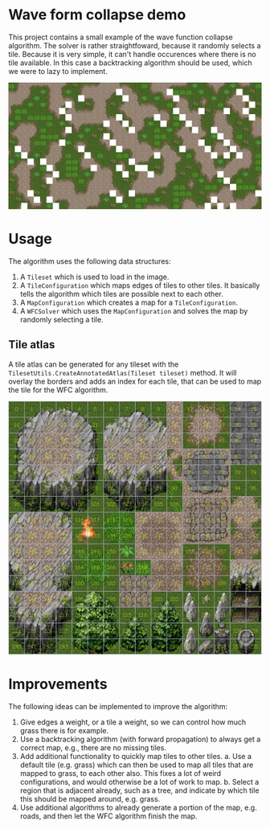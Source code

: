 # Wave form collapse demo

This project contains a small example of the wave function collapse algorithm. The solver is rather straightfoward, because it randomly selects a tile. Because it is very simple, it can't handle occurences where there is no tile available. In this case a backtracking algorithm should be used, which we were to lazy to implement.

![Map1](/test1.png)

# Usage

The algorithm uses the following data structures:

 1. A `Tileset` which is used to load in the image.
 2. A `TileConfiguration` which maps edges of tiles to other tiles. It basically tells the algorithm which tiles are possible next to each other.
 3. A `MapConfiguration` which creates a map for a `TileConfiguration`.
 4. A `WFCSolver` which uses the `MapConfiguration` and solves the map by randomly selecting a tile.

## Tile atlas

A tile atlas can be generated for any tileset with the `TilesetUtils.CreateAnnotatedAtlas(Tileset tileset)` method. It will overlay the borders and adds an index for each tile, that can be used to map the tile for the WFC algorithm.

![Atlas](/atlas.png)

# Improvements

The following ideas can be implemented to improve the algorithm:

 1. Give edges a weight, or a tile a weight, so we can control how much grass there is for example.
 2. Use a backtracking algorithm (with forward propagation) to always get a correct map, e.g., there are no missing tiles.
 3. Add additional functionality to quickly map tiles to other tiles.
   a. Use a default tile (e.g. grass) which can then be used to map all tiles that are mapped to grass, to each other also. This fixes a lot of weird configurations, and would otherwise be a lot of work to map.
   b. Select a region that is adjacent already, such as a tree, and indicate by which tile this should be mapped around, e.g. grass.
 4. Use additional algorithms to already generate a portion of the map, e.g. roads, and then let the WFC algorithm finish the map.
